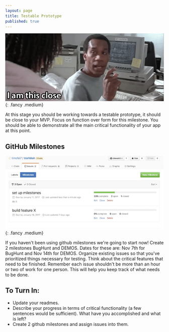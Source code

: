```yaml
---
layout: page
title: Testable Prototype
published: true
---
```



![](img/thisclose.gif){: .fancy .medium}


At this stage you should be working towards a testable prototype,  it should be close to your MVP. Focus on function over form for this milestone.  You should be able to demonstrate all the main critical functionality of your app at this point.

## GitHub Milestones

![](img/milestonesview.jpg){: .fancy .medium}

If you haven't been using github milestones we're going to start now! Create 2 milestones BugHunt and DEMOS. Dates for these are:  Nov 7th for BugHunt and Nov 14th for DEMOS.  Organize existing issues so that you've prioritized things necessary for testing.  Think about the critical features that need to be finished.  Remember each issue shouldn't be more than an hour or two of work for one person. This will help you keep track of what needs to be done.


## To Turn In:
* Update your readmes.
* Describe your progress in terms of critical functionality (a few sentences would be sufficient).  What have you accomplished and what is left?
* Create 2 github milestones and assign issues into them.
